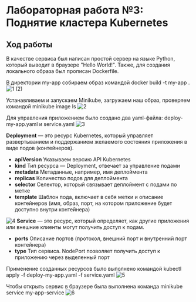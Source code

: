 # Лабораторная работа №3: Поднятие кластера Kubernetes

## Ход работы

В качестве сервиса был написан простой сервер на языке Python, который выводит в браузере "Hello World!". Также, для создания локального образа был прописан Dockerfile.


В директории my-app собираем образ командой docker build -t my-app .
![1 (2)](https://github.com/user-attachments/assets/aff95252-0926-41f0-afa5-46844e038d4c)

Устанавливаем и запускаем Minikube, загружаем наш образ, проверяем командой minikube image ls
![2](https://github.com/user-attachments/assets/87c9736b-8a45-4d37-adbe-68ac6a9dac80)

Для управления приложением было создано два yaml-файла: deploy-my-app.yaml и service.yaml
![3](https://github.com/user-attachments/assets/82466e70-2be6-4784-87b2-410d13ce5d4b)

**Deployment** — это ресурс Kubernetes, который управляет развертыванием и поддержанием желаемого состояния приложения в виде подов (контейнеров).

- **apiVersion**
Указываем версию API Kubernetes
- **kind**
Тип ресурса — Deployment, отвечает за управление подами
- **metadata**
Метаданные, например, имя деплоймента
- **replicas**
Количество подов для деплоймента
- **selector**
Селектор, который связывает деплоймент с подами по метке
- **template**
Шаблон пода, включает в себя метки и описание контейнеров (имя, образ, порт, на котором приложение будет доступно внутри контейнера)

![4](https://github.com/user-attachments/assets/f3430c0b-e788-49f0-af75-a9cec640ccbb)
**Service** — это ресурс, который определяет, как другие приложения или внешние клиенты могут получить доступ к подам.

- **ports**
Описание портов (протокол, внешний порт и внутренний порт контейнера)
- **type**
Тип сервиса. NodePort позволяет получить доступ к приложению через выделенный порт

Применение созданных ресурсов было выполнено командой kubectl apply -f deploy-my-app.yaml -f service.yaml
![5](https://github.com/user-attachments/assets/f35c6274-4784-4f5b-a1cf-56a24ef1ae20)

Чтобы открыть сервис в браузере была выполнена команда minikube service my-app-service
![6](https://github.com/user-attachments/assets/1111bc88-bb7a-48b4-872a-cdd9d0b750b9)
